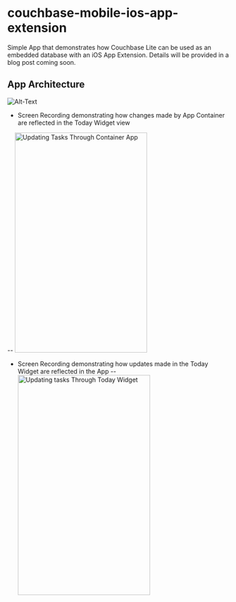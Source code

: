 # couchbase-mobile-ios-app-extension
Simple App that demonstrates how Couchbase Lite can be used as an embedded database with an iOS App Extension. Details will be provided in a blog post coming soon.

## App Architecture
![Alt-Text](http://blog.couchbase.com/wp-content/uploads/2017/05/app-arch.png)

- Screen Recording demonstrating how changes made by App Container are reflected in the Today Widget view

-- <img src="http://blog.couchbase.com/wp-content/uploads/2017/05/editdeletetask-1.gif" alt="Updating Tasks Through Container App" width=300px height=500>

- Screen Recording demonstrating how updates made in the Today Widget are reflected in the App
-- <img src="http://blog.couchbase.com/wp-content/uploads/2017/05/forcetouch.gif" alt="Updating tasks Through Today Widget" width=300px height=500>

